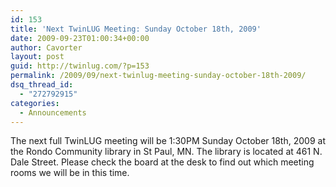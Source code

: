```yaml
---
id: 153
title: 'Next TwinLUG Meeting: Sunday October 18th, 2009'
date: 2009-09-23T01:00:34+00:00
author: Cavorter
layout: post
guid: http://twinlug.com/?p=153
permalink: /2009/09/next-twinlug-meeting-sunday-october-18th-2009/
dsq_thread_id:
  - "272792915"
categories:
  - Announcements
---
```

The next full TwinLUG meeting will be 1:30PM Sunday October 18th, 2009 at the Rondo Community library in St Paul, MN. The library is located at 461 N. Dale Street. Please check the board at the desk to find out which meeting rooms we will be in this time.